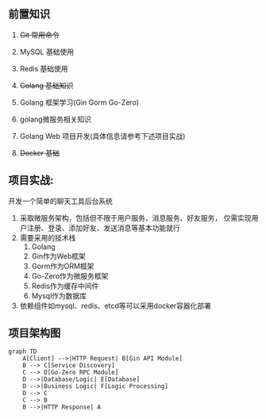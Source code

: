 ## 前置知识
1. ~~Git 常用命令~~

2. MySQL 基础使用

3. Redis 基础使用

4. ~~Golang 基础知识~~

5. Golang 框架学习(Gin Gorm Go-Zero)

6. golang微服务相关知识

7. Golang Web 项目开发(具体信息请参考下述项目实战)

8. ~~Docker 基础~~


## 项目实战:
开发一个简单的聊天工具后台系统
1. 采取微服务架构，包括但不限于用户服务、消息服务、好友服务， 仅需实现用户注册、登录、添加好友、发送消息等基本功能就行
2. 需要采用的技术栈
   1. Golang
   2. Gin作为Web框架
   3. Gorm作为ORM框架
   4. Go-Zero作为微服务框架
   5. Redis作为缓存中间件
   6. Mysql作为数据库
3. 依赖组件如mysql、redis、etcd等可以采用docker容器化部署

## 项目架构图

```mermaid
graph TD
    A[Client] -->|HTTP Request| B[Gin API Module]
    B --> C[Service Discovery]
    C --> D[Go-Zero RPC Module]
    D -->|Database/Logic| E[Database]
    D -->|Business Logic| F[Logic Processing]
    D --> C
    C --> B
    B -->|HTTP Response| A
```